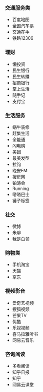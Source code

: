 ### 交通服务类

- 百度地图
- 全国汽车票
- 交通在手
- 铁路12306

### 理财

- 懒投资
- 民生银行
- 民生转赚
- 招商银行
- 掌上生活
- 随手记
- 支付宝

### 生活服务

- 蜗牛装修
- 赶集生活
- 全能通
- 闪电购
- 美团
- 最美发型
- 拉钩
- 晚安FM
- 搜房网
- 铂涛会
- Running
- 嗒嗒巴士
- 锤子标签

### 社交

- 微博
- 米聊
- 我是白领

### 购物类

- 手机淘宝
- 天猫
- 京东

### 视频影音

- 爱奇艺视频
- 搜狐视频
- 芒果TV
- 优酷
- 乐视视频
- 喜马拉雅听书
- 网易云音乐

### 咨询阅读

- 多看阅读
- 知乎日报
- 知乎
- 网易云课堂
